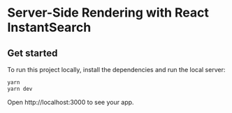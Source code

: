 # Server-Side Rendering with React InstantSearch

## Get started

To run this project locally, install the dependencies and run the local server:

```sh
yarn
yarn dev
```

Open http://localhost:3000 to see your app.
